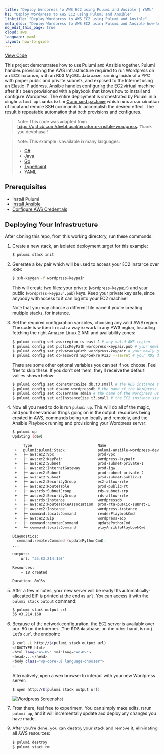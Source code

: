 ```yaml
---
title: "Deploy Wordpress to AWS EC2 using Pulumi and Ansible | YAML"
h1: "Deploy Wordpress to AWS EC2 using Pulumi and Ansible"
linktitle: "Deploy Wordpress to AWS EC2 using Pulumi and Ansible"
meta_desc: "Deploy Wordpress to AWS EC2 using Pulumi and Ansible how-to guide using yaml"
no_edit_this_page: true
cloud: aws
language: yaml
layout: how-to-guide
---
```


<!-- WARNING: this page was generated by a tool. Do not edit it by hand. -->
<!-- To change it, please see https://github.com/pulumi/docs/tree/master/tools/mktutorial. -->

<p class="mb-4 flex">
    <a class="flex flex-wrap items-center rounded text-xs text-white bg-blue-600 border-2 border-blue-600 px-2 mr-2 whitespace-no-wrap hover:text-white" style="height: 32px" href="https://github.com/pulumi/examples/tree/master/aws-yaml-ansible-wordpress" target="_blank">
        <span><i class="fab fa-github pr-2"></i> View Code</span>
    </a>
</p>


This project demonstrates how to use Pulumi and Ansible together. Pulumi handles provisioning the AWS infrastructure
required to run Wordpress on an EC2 instance, with an RDS MySQL database, running inside of a VPC with proper public
and private subnets, and exposed to the Internet using an Elastic IP address. Ansible handles configuring the EC2
virtual machine after it's been provisioned with a playbook that knows how to install and configure Wordpress.
The entire deployment is orchestrated by Pulumi in a single `pulumi up` thanks to the
[Command package](https://www.pulumi.com/registry/packages/command) which runs a combination of local and remote SSH
commands to accomplish the desired effect. The result is repeatable automation that both provisions and configures.

> Note: This code was adapted from https://github.com/devbhusal/terraform-ansible-wordpress. Thank you devbhusal!

> Note: This example is available in many languages:
>
> * [C#](../aws-cs-ansible-wordpress)
> * [Java](../aws-java-ansible-wordpress)
> * [Go](../aws-go-ansible-wordpress)
> * [TypeScript](../aws-ts-ansible-wordpress)
> * [YAML](../aws-yaml-ansible-wordpress)

## Prerequisites

* [Install Pulumi](https://www.pulumi.com/docs/get-started/install/)
* [Install Ansible](https://docs.ansible.com/ansible/latest/installation_guide/intro_installation.html)
* [Configure AWS Credentials](https://www.pulumi.com/docs/intro/cloud-providers/aws/setup/)

## Deploying Your Infrastructure

After cloning this repo, from this working directory, run these commands:

1. Create a new stack, an isolated deployment target for this example:

    ```bash
    $ pulumi stack init
    ```

2. Generate a key pair which will be used to access your EC2 instance over SSH:

    ```bash
    $ ssh-keygen -f wordpress-keypair
    ```

   This will create two files: your private (`wordpress-keypair`) and your public (`wordpress-keypair.pub`)
   keys. Keep your private key safe, since anybody with access to it can log into your EC2 machine!

   Note that you may choose a different file name if you're creating multiple stacks, for instance.

3. Set the required configuration variables, choosing any valid AWS region. The code is written in such
   a way to work in any AWS region, including fetching the right Amazon Linux 2 AMI and availability zones:

    ```bash
    $ pulumi config set aws:region us-east-1 # any valid AWS region
    $ pulumi config set publicKeyPath wordpress-keypair.pub # your newly generated public key
    $ pulumi config set privateKeyPath wordpress-keypair # your newly generated private key
    $ pulumi config set dbPassword Sup45ekreT#123 --secret # your RDS database password -- keep it safe!
    ```

    There are some other optional variables you can set if you choose. Feel free to skip these. If you don't
    set them, they'll receive the default values shown below:

    ```bash
    $ pulumi config set dbInstanceSize db.t3.small # the RDS instance size to use
    $ pulumi config set dbName wordpressdb # the name of the Wordpress database in RDS
    $ pulumi config set dbUsername admin # the name of the Wordpress user that will be used
    $ pulumi config set ec2InstanceSize t3.small # the EC2 instance size to provision
    ```

4. Now all you need to do is run `pulumi up`. This will do all of the magic, and you'll see various
   things going on in the output: resources being created in AWS, commands being run locally and remotely,
   and the Ansible Playbook running and provisioning your Wordpress server:

    ```bash
    $ pulumi up
    Updating (dev)

         Type                              Name                          Status      Info
     +   pulumi:pulumi:Stack               pulumi-ansible-wordpress-dev  created
     +   ├─ aws:ec2:Vpc                    prod-vpc                      created
     +   ├─ aws:ec2:KeyPair                wordpress-keypair             created
     +   ├─ aws:ec2:Subnet                 prod-subnet-private-1         created
     +   ├─ aws:ec2:InternetGateway        prod-igw                      created
     +   ├─ aws:ec2:Subnet                 prod-subnet-private-2         created
     +   ├─ aws:ec2:Subnet                 prod-subnet-public-1          created
     +   ├─ aws:ec2:SecurityGroup          ec2-allow-rule                created
     +   ├─ aws:ec2:RouteTable             prod-public-rt                created
     +   ├─ aws:rds:SubnetGroup            rds-subnet-grp                created
     +   ├─ aws:ec2:SecurityGroup          rds-allow-rule                created
     +   ├─ aws:rds:Instance               wordpressdb                   created
     +   ├─ aws:ec2:RouteTableAssociation  prod-rta-public-subnet-1      created
     +   ├─ aws:ec2:Instance               wordpress-instance            created
     +   ├─ command:local:Command          renderPlaybookCmd             created
     +   ├─ aws:ec2:Eip                    wordpress-eip                 created
     +   ├─ command:remote:Command         updatePythonCmd               created     12 messages
     +   └─ command:local:Command          playAnsiblePlaybookCmd        created

    Diagnostics:
      command:remote:Command (updatePythonCmd):
    ...

    Outputs:
        url: "35.83.214.168"

    Resources:
        + 18 created

    Duration: 8m13s
    ```

5. After a few minutes, your new server will be ready! Its automatically-allocated EIP is printed at the end
   as `url`. You can access it with the `pulumi stack output` command:

    ```bash
    $ pulumi stack output url
    35.83.214.168
    ```

6. Because of the network configuration, the EC2 server is available over port 80 on the Internet. (The RDS
   database, on the other hand, is not). Let's `curl` the endpoint:

    ```bash
    $ curl -L http://$(pulumi stack output url)
    <!DOCTYPE html>
    <html lang="en-US" xml:lang="en-US">
    <head>...</head>
    <body class="wp-core-ui language-chooser">
    ...
    ```

   Alternatively, open a web browser to interact with your new Wordpress server:

    ```bash
    $ open http://$(pulumi stack output url)
    ```

    ![Wordpress Screenshot](https://raw.githubusercontent.com/pulumi/examples/master/aws-yaml-ansible-wordpress/wordpress.png)

7. From there, feel free to experiment. You can simply make edits, rerun `pulumi up`, and it will incrementally
   update and deploy any changes you have made.

8. After you're done, you can destroy your stack and remove it, eliminating all AWS resources:

    ```bash
    $ pulumi destroy
    $ pulumi stack rm
    ```

